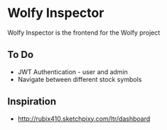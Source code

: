 # Wolfy Inspector
Wolfy Inspector is the frontend for the Wolfy project

## To Do
* JWT Authentication - user and admin
* Navigate between different stock symbols

## Inspiration
* http://rubix410.sketchpixy.com/ltr/dashboard
